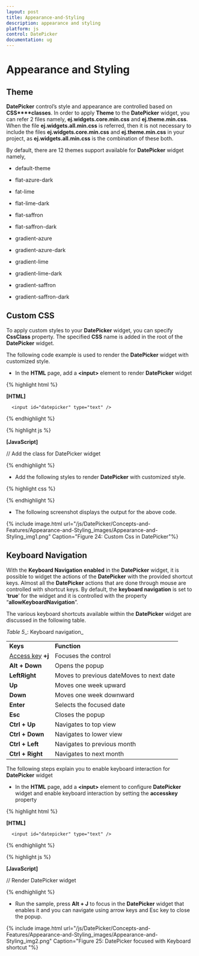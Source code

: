 ```yaml
---
layout: post
title: Appearance-and-Styling
description: appearance and styling
platform: js
control: DatePicker
documentation: ug
---
```


# Appearance and Styling

## Theme

**DatePicker** control’s style and appearance are controlled based on **CSS****classes**. In order to apply **Theme** to the **DatePicker** widget, you can refer 2 files namely, **ej.widgets.core.min.css** and **ej.theme.min.css**. When the file **ej.widgets.all.min.css** is referred, then it is not necessary to include the files **ej.widgets.core.min.css** and **ej.theme.min.css** in your project, as **ej.widgets.all.min.css** is the combination of these both. 

By default, there are 12 themes support available for **DatePicker** widget namely,

* default-theme

* flat-azure-dark

* fat-lime

* flat-lime-dark

* flat-saffron

* flat-saffron-dark

* gradient-azure

* gradient-azure-dark

* gradient-lime

* gradient-lime-dark

* gradient-saffron

* gradient-saffron-dark

## Custom CSS

To apply custom styles to your **DatePicker** widget, you can specify **CssClass** property. The specified **CSS** name is added in the root of the **DatePicker** widget.

The following code example is used to render the **DatePicker** widget with customized style.

* In the **HTML** page, add a **&lt;input&gt;** element to render **DatePicker** widget



 {% highlight html %}
  
  **[HTML]**
  
      <input id="datepicker" type="text" />
      
  {% endhighlight %}
  
  {% highlight js %}

  **[JavaScript]**

// Add the class for DatePicker widget

<script type="text/javascript">
    $(function () {
        // declaration
        $("#datepicker").ejDatePicker({
            cssClass: "custom"
        });
    });
    </script>

  {% endhighlight %}



*  Add the following styles to render **DatePicker** with customized style.

{% highlight css %}

<style type="text/css">
    .custom .e-header {
      background-color:blue;
    }

</style>


{% endhighlight %}



* The following screenshot displays the output for the above code.



{% include image.html url="/js/DatePicker/Concepts-and-Features/Appearance-and-Styling_images/Appearance-and-Styling_img1.png" Caption="Figure 24: Custom Css in DatePicker"%}

## Keyboard Navigation



With the **Keyboard Navigation** **enabled** in the **DatePicker** widget, it is possible to widget the actions of the **DatePicker** with the provided shortcut keys. Almost all the **DatePicker** actions that are done through mouse are controlled with shortcut keys. By default, the **keyboard navigation** is set to ‘**true**’ for the widget and it is controlled with the property “**allowKeyboardNavigation**”.

The various keyboard shortcuts available within the **DatePicker** widget are discussed in the following table.

_Table_ _5__: Keyboard navigation_

<table>
<tr>
<td>
<b>Keys</b></td><td>
<b>Function</b></td></tr>
<tr>
<td>
<a href=http://en.wikipedia.org/wiki/Access_key>Access key</a><b> </b><b>+j</b></td><td>
Focuses the control</td></tr>
<tr>
<td>
<b>Alt + Down</b></td><td>
Opens the popup</td></tr>
<tr>
<td>
<b>Left</b><b>Right</b></td><td>
Moves to previous dateMoves to next date</td></tr>
<tr>
<td>
<b>Up</b></td><td>
Moves one week upward</td></tr>
<tr>
<td>
<b>Down</b></td><td>
Moves one week downward</td></tr>
<tr>
<td>
<b>Enter</b></td><td>
Selects the focused date</td></tr>
<tr>
<td>
<b>Esc</b></td><td>
Closes the popup</td></tr>
<tr>
<td>
<b>Ctrl + Up</b></td><td>
Navigates to top view</td></tr>
<tr>
<td>
<b>Ctrl + Down</b></td><td>
Navigates to lower view</td></tr>
<tr>
<td>
<b>Ctrl + Left</b></td><td>
Navigates to previous month</td></tr>
<tr>
<td>
<b>Ctrl + Right</b></td><td>
Navigates to next month</td></tr>
</table>


The following steps explain you to enable keyboard interaction for **DatePicker** widget

* In the **HTML** page, add a **&lt;input&gt;** element to configure **DatePicker** widget and enable keyboard interaction by setting the **accesskey** property


 {% highlight html %}
  
  **[HTML]**
  
      <input id="datepicker" type="text" />
      
  {% endhighlight %}
  
  {% highlight js %}

  **[JavaScript]**

 // Render DatePicker widget

   <script type="text/javascript">
        $(function () {
            // declaration
            $("#datepicker").ejDatePicker();
        });
    </script>

  {% endhighlight %}



* Run the sample, press **Alt + J** to focus in the **DatePicker** widget that enables it and you can navigate using arrow keys and Esc key to close the popup.

{% include image.html url="/js/DatePicker/Concepts-and-Features/Appearance-and-Styling_images/Appearance-and-Styling_img2.png" Caption="Figure 25: DatePicker focused with Keyboard shortcut                                            "%}

